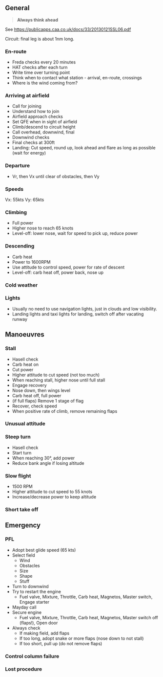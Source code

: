 General
---

> **Always think ahead**

See https://publicapps.caa.co.uk/docs/33/20130121SSL06.pdf

Circuit: final leg is about 1nm long.

### En-route

- Freda checks every 20 minutes
- HAT checks after each turn
- Write time over turning point
- Think when to contact what station - arrival, en-route, crossings
- Where is the wind coming from?

### Arriving at airfield

- Call for joining
- Understand how to join
- Airfield approach checks
- Set QFE when in sight of airfield
- Climb/descend to circuit height
- Call overhead, downwind, final
- Downwind checks
- Final checks at 300ft
- Landing: Cut speed, round up, look ahead and flare as long as possible (wait for energy)

### Departure

- Vr, then Vx until clear of obstacles, then Vy

### Speeds

Vx: 55kts
Vy: 65kts

### Climbing

- Full power
- Higher nose to reach 65 knots
- Level-off: lower nose, wait for speed to pick up, reduce power

### Descending

- Carb heat
- Power to 1600RPM
- Use attitude to control speed, power for rate of descent
- Level-off: carb heat off, power back, nose up

### Cold weather

### Lights

- Usually no need to use navigation lights, just in clouds and low visibility.
- Landing lights and taxi lights for landing, switch off after vacating runway

Manoeuvres
---

### Stall

- Hasell check
- Carb heat on
- Cut power
- Higher attitude to cut speed (not too much)
- When reaching stall, higher nose until full stall
- Engage recovery
- Nose down, then wings level
- Carb heat off, full power
- (if full flaps) Remove 1 stage of flag
- Recover, check speed
- When positive rate of climb, remove remaining flaps

### Unusual attitude

### Steep turn

- Hasell check
- Start turn
- When reaching 30°, add power
- Reduce bank angle if losing altitude

### Slow flight

- 1500 RPM
- Higher attitude to cut speed to 55 knots
- Increase/decrease power to keep altitude

### Short take off

Emergency
---

### PFL

- Adopt best glide speed (65 kts)
- Select field 
  - Wind
  - Obstacles
  - Size
  - Shape
  - Stuff
- Turn to downwind
- Try to restart the engine
  - Fuel valve, Mixture, Throttle, Carb heat, Magnetos, Master switch, Engage starter
- Mayday call
- Secure engine
  - Fuel valve, Mixture, Throttle, Carb heat, Magnetos, Master switch off (flaps!), Open door
- Always check
  - If making field, add flaps
  - If too long, adopt snake or more flaps (nose down to not stall)
  - If too short, pull up (do not remove flaps)

### Control column failure

### Lost procedure
